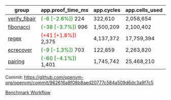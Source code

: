 | group | app.proof_time_ms | app.cycles | app.cells_used | leaf.proof_time_ms | leaf.cycles | leaf.cells_used |
| -- | -- | -- | -- | -- | -- | -- |
| [verify_fibair](https://github.com/openvm-org/openvm/blob/benchmark-results/benchmarks-pr/2163/verify_fibair-962616a8f08b8aed20777c584a509d6dc3a9f7c5.md) |<span style='color: green'>(-6 [-2.6%])</span> 224 |  322,610 |  2,058,654 |- | - | - |
| [fibonacci](https://github.com/openvm-org/openvm/blob/benchmark-results/benchmarks-pr/2163/fibonacci-962616a8f08b8aed20777c584a509d6dc3a9f7c5.md) |<span style='color: green'>(-38 [-3.7%])</span> 996 |  1,500,209 |  2,100,402 |- | - | - |
| [regex](https://github.com/openvm-org/openvm/blob/benchmark-results/benchmarks-pr/2163/regex-962616a8f08b8aed20777c584a509d6dc3a9f7c5.md) |<span style='color: red'>(+41 [+1.8%])</span> 2,375 |  4,137,372 |  17,759,394 |- | - | - |
| [ecrecover](https://github.com/openvm-org/openvm/blob/benchmark-results/benchmarks-pr/2163/ecrecover-962616a8f08b8aed20777c584a509d6dc3a9f7c5.md) |<span style='color: green'>(-9 [-1.3%])</span> 703 |  122,859 |  2,263,820 |- | - | - |
| [pairing](https://github.com/openvm-org/openvm/blob/benchmark-results/benchmarks-pr/2163/pairing-962616a8f08b8aed20777c584a509d6dc3a9f7c5.md) |<span style='color: green'>(-60 [-4.1%])</span> 1,401 |  1,745,742 |  25,468,210 |- | - | - |


Commit: https://github.com/openvm-org/openvm/commit/962616a8f08b8aed20777c584a509d6dc3a9f7c5

[Benchmark Workflow](https://github.com/openvm-org/openvm/actions/runs/18417197055)
